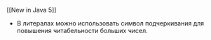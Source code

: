 [[New in Java 5]]

- В литералах можно использовать символ подчеркивания для повышения читабельности больших чисел.